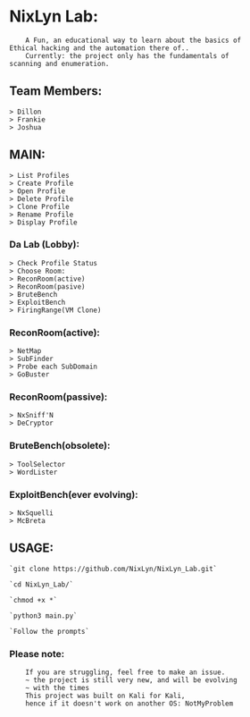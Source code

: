 # NixLyn Lab:
```
	A Fun, an educational way to learn about the basics of
Ethical hacking and the automation there of..
	Currently: the project only has the fundamentals of 
scanning and enumeration.
```
## Team Members:
```
> Dillon
> Frankie
> Joshua
```

## MAIN:
```
> List Profiles
> Create Profile
> Open Profile
> Delete Profile
> Clone Profile
> Rename Profile
> Display Profile
```

### Da Lab (Lobby):
```
> Check Profile Status
> Choose Room:
> ReconRoom(active)
> ReconRoom(pasive)
> BruteBench
> ExploitBench
> FiringRange(VM Clone)
```

### ReconRoom(active):
```
> NetMap
> SubFinder
> Probe each SubDomain
> GoBuster
```
### ReconRoom(passive):
```
> NxSniff'N
> DeCryptor
```
### BruteBench(obsolete):
```
> ToolSelector
> WordLister
```
### ExploitBench(ever evolving):
```
> NxSquelli
> McBreta
```
## USAGE:

	`git clone https://github.com/NixLyn/NixLyn_Lab.git`

	`cd NixLyn_Lab/`

	`chmod +x *`

	`python3 main.py`

	`Follow the prompts`


### Please note:
```
	If you are struggling, feel free to make an issue.
	~ the project is still very new, and will be evolving
	~ with the times 
	This project was built on Kali for Kali,
	hence if it doesn't work on another OS: NotMyProblem
```
